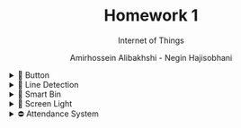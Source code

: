 <div align="center">
  
# Homework 1
 
Internet of Things
 
Amirhossein Alibakhshi - Negin Hajisobhani
 
</div>


<details>
 <summary>🔘 Button</summary>
 
<br/>
 
 [💻 Code](https://github.com/amir78729/iot-hw1/blob/main/07.%20Button/Button/Button.ino)
 
 🖼️ Image: 
 
 <br/>
 
 <img src="https://github.com/amir78729/iot-hw1/blob/main/07.%20Button/Button/button.jpg" alt="alt" width="100%">
 
  ---
  
</details>


<details>
 <summary>🔎 Line Detection</summary>
 
<br/>
 
 part 1
 
 [💻 Code](https://github.com/amir78729/iot-hw1/blob/main/08.%20Line%20Detection/Part%201/Line_Detection/Line_Detection.ino)
 
 🖼️ Image: 
 
 <br/>
 
 <img src="https://github.com/amir78729/iot-hw1/blob/main/08.%20Line%20Detection/Part%201/Line_Detection/line%20detection%201.jpg" alt="alt" width="100%">
 
 ---
 
 part 2
 
 [💻 Code](https://github.com/amir78729/iot-hw1/blob/main/08.%20Line%20Detection/Part%202/Line_Detection/Line_Detection.ino)
 
 🖼️ Image: 
 
 <br/>
 
 <img src="https://github.com/amir78729/iot-hw1/blob/main/08.%20Line%20Detection/Part%202/Line_Detection/line%20detection%202.jpg" alt="alt" width="100%">
 
  
  ---
  
</details>




<details>
 <summary>🚮 Smart Bin</summary>
 
<br/>
 
 [💻 Code](https://github.com/amir78729/iot-hw1/blob/main/09.%20smart%20bin/smart_bin/smart_bin.ino)
 
 🖼️ Image: 
 
 <br/>
 
 <img src="https://github.com/amir78729/iot-hw1/blob/main/09.%20smart%20bin/smart_bin/smart%20bin.jpg" alt="alt" width="100%">
  
  ---
  
</details>




<details>
 <summary>🔦 Screen Light</summary>
 
<br/>
 
 [💻 Code](https://github.com/amir78729/iot-hw1/blob/main/10.%20screen%20Light/screen_Light/screen%20light.ino)
 
 🖼️ Image: 
 
 <br/>
 
 <img src="https://github.com/amir78729/iot-hw1/blob/main/10.%20screen%20Light/screen_Light/screen%20light.jpg" alt="alt" width="100%">
  
  ---
  
</details>




<details>
 <summary>⛔ Attendance System</summary>
 
<br/>
 
 [💻 Code](https://github.com/amir78729/iot-hw1/blob/main/11.%20attendance%20system/attendence_system/attendence_system.ino)
 
 🖼️ Image: 
 
 <br/>
 
 <img src="https://github.com/amir78729/iot-hw1/blob/main/11.%20attendance%20system/attendence_system/attendance%20system.jpg" alt="alt" width="100%">
  
  ---
  
</details>

